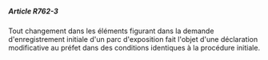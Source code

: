 ##### Article R762-3

Tout changement dans les éléments figurant dans la demande d'enregistrement initiale d'un parc d'exposition fait l'objet d'une déclaration modificative au préfet dans des conditions identiques à la procédure initiale.

